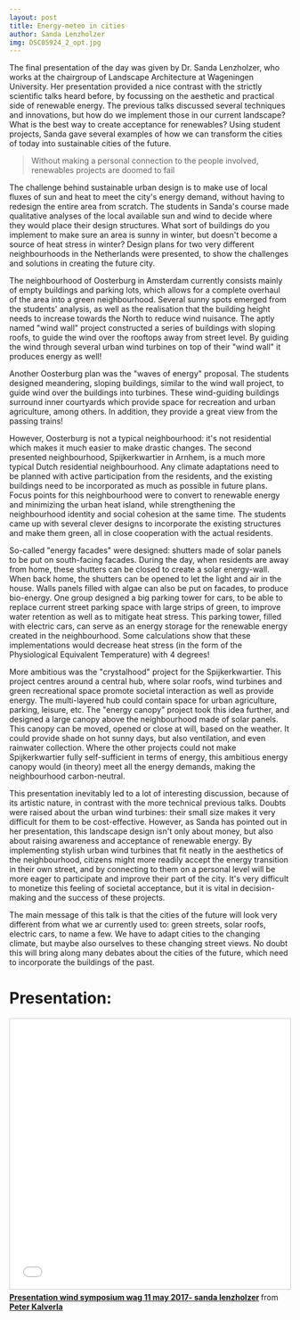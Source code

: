 ```yaml
---
layout: post
title: Energy-meteo in cities
author: Sanda Lenzholzer
img: DSC05924_2_opt.jpg
---
```


The final presentation of the day was given by Dr. Sanda Lenzholzer, who works at the chairgroup of Landscape Architecture at Wageningen University. Her presentation provided a nice contrast with the strictly scientific talks heard before, by focussing on the aesthetic and practical side of renewable energy. The previous talks discussed several techniques and innovations, but how do we implement those in our current landscape? What is the best way to create acceptance for renewables? Using student projects, Sanda gave several examples of how we can transform the cities of today into sustainable cities of the future.

> Without making a personal connection to the people involved, renewables projects are doomed to fail

The challenge behind sustainable urban design is to make use of local fluxes of sun and heat to meet the city's energy demand, without having to redesign the entire area from scratch. The students in Sanda's course made qualitative analyses of the local available sun and wind to decide where they would place their design structures. What sort of buildings do you implement to make sure an area is sunny in winter, but doesn't become a source of heat stress in winter? Design plans for two very different neighbourhoods in the Netherlands were presented, to show the challenges and solutions in creating the future city. 

The neighbourhood of Oosterburg in Amsterdam currently consists mainly of empty buildings and parking lots, which allows for a complete overhaul of the area into a green neighbourhood. Several sunny spots emerged from the students' analysis, as well as the realisation that the building height needs to increase towards the North to reduce wind nuisance. The aptly named "wind wall" project constructed a series of buildings with sloping roofs, to guide the wind over the rooftops away from street level. By guiding the wind through several urban wind turbines on top of their "wind wall" it produces energy as well! 

<!--more-->
Another Oosterburg plan was the "waves of energy" proposal. The students designed meandering, sloping buildings, similar to the wind wall project, to guide wind over the buildings into turbines. These wind-guiding buildings surround inner courtyards which provide space for recreation and urban agriculture, among others. In addition, they provide a great view from the passing trains!

However, Oosterburg is not a typical neighbourhood: it's not residential which makes it much easier to make drastic changes. The second presented neighbourhood, Spijkerkwartier in Arnhem, is a much more typical Dutch residential neighbourhood. Any climate adaptations need to be planned with active participation from the residents, and the existing buildings need to be incorporated as much as possible in future plans. Focus points for this neighbourhood were to convert to renewable energy and minimizing the urban heat island, while strengthening the neighbourhood identity and social cohesion at the same time. The students came up with several clever designs to incorporate the existing structures and make them green, all in close cooperation with the actual residents.

So-called "energy facades" were designed: shutters made of solar panels to be put on south-facing facades. During the day, when residents are away from home, these shutters can be closed to create a solar energy-wall. When back home, the shutters can be opened to let the light and air in the house. Walls panels filled with algae can also be put on facades, to produce bio-energy. One group designed a big parking tower for cars, to be able to replace current street parking space with large strips of green, to improve water retention as well as to mitigate heat stress. This parking tower, filled with electric cars, can serve as an energy storage for the renewable energy created in the neighbourhood. Some calculations show that these implementations would decrease heat stress (in the form of the Physiological Equivalent Temperature) with 4 degrees!

More ambitious was the "crystalhood" project for the Spijkerkwartier. This project centres around a central hub, where solar roofs, wind turbines and green recreational space promote societal interaction as well as provide energy. The multi-layered hub could contain space for urban agriculture, parking, leisure, etc. The "energy canopy" project took this idea further, and designed a large canopy above the neighbourhood made of solar panels. This canopy can be moved, opened or close at will, based on the weather. It could provide shade on hot sunny days, but also ventilation, and even rainwater collection. Where the other projects could not make Spijkerkwartier fully self-sufficient in terms of energy, this ambitious energy canopy would (in theory) meet all the energy demands, making the neighbourhood carbon-neutral.

This presentation inevitably led to a lot of interesting discussion, because of its artistic nature, in contrast with the more technical previous talks. Doubts were raised about the urban wind turbines: their small size makes it very difficult for them to be cost-effective. However, as Sanda has pointed out in her presentation, this landscape design isn't only about money, but also about raising awareness and acceptance of renewable energy. By implementing stylish urban wind turbines that fit neatly in the aesthetics of the neighbourhood, citizens might more readily accept the energy transition in their own street, and by connecting to them on a personal level will be more eager to participate and improve their part of the city. It's very difficult to monetize this feeling of societal acceptance, but it is vital in decision-making and the success of these projects. 

The main message of this talk is that the cities of the future will look very different from what we ar currently used to: green streets, solar roofs, electric cars, to name a few. We have to adapt cities to the changing climate, but maybe also ourselves to these changing street views. No doubt this will bring along many debates about the cities of the future, which need to incorporate the buildings of the past.

# Presentation:
<iframe src="//www.slideshare.net/slideshow/embed_code/key/ff04oD9hgc5F3f" width="595" height="485" frameborder="0" marginwidth="0" marginheight="0" scrolling="no" style="border:1px solid #CCC; border-width:1px; margin-bottom:5px; max-width: 100%;" allowfullscreen> </iframe> <div style="margin-bottom:5px"> <strong> <a href="//www.slideshare.net/PeterKalverla/presentation-wind-symposium-wag-11-may-2017-sanda-lenzholzer" title="Presentation wind symposium wag 11 may 2017- sanda lenzholzer" target="_blank">Presentation wind symposium wag 11 may 2017- sanda lenzholzer</a> </strong> from <strong><a target="_blank" href="https://www.slideshare.net/PeterKalverla">Peter Kalverla</a></strong> </div>
